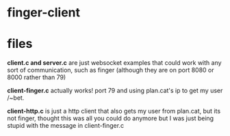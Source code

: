 # finger-client

# files
**client.c and server.c** are just websocket examples that could work with any sort of communication, such as finger (although they are on port 8080 or 8000 rather than 79)

**client-finger.c** actually works! port 79 and using plan.cat's ip to get my user /~bet.

**client-http.c** is just a http client that also gets my user from plan.cat, but its not finger, thought this was all you could do anymore but I was just being stupid with the message in client-finger.c
